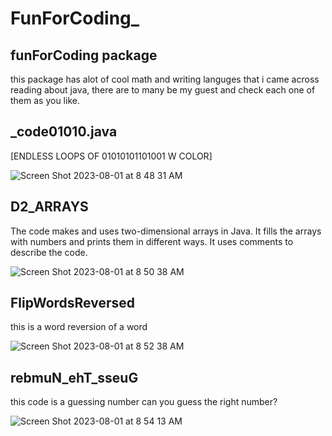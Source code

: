 # FunForCoding_



## funForCoding package

this package has alot of cool math and writing languges that i came across reading about java, there are to many be my guest and check each one of them as you like.

## _code01010.java

[ENDLESS LOOPS OF 01010101101001 W COLOR]

![Screen Shot 2023-08-01 at 8 48 31 AM](https://github.com/White-OvO/FunForCoding_/assets/120700219/1669556d-d6e9-43d3-bc3c-f53f81810919)



## D2_ARRAYS


The code makes and uses two-dimensional arrays in Java.
It fills the arrays with numbers and prints them in different ways.
It uses comments to describe the code.

![Screen Shot 2023-08-01 at 8 50 38 AM](https://github.com/White-OvO/FunForCoding_/assets/120700219/9d58919e-b41d-4051-9884-4874283cb7a7)


## FlipWordsReversed

this is a word reversion of a word 


![Screen Shot 2023-08-01 at 8 52 38 AM](https://github.com/White-OvO/FunForCoding_/assets/120700219/504404c1-c103-4fc3-89b1-694cbcf82f86)


## rebmuN_ehT_sseuG

this code is a guessing number can you guess the right number? 


![Screen Shot 2023-08-01 at 8 54 13 AM](https://github.com/White-OvO/FunForCoding_/assets/120700219/6568e535-a9be-4fc4-8198-6e0df2bc33c0)
